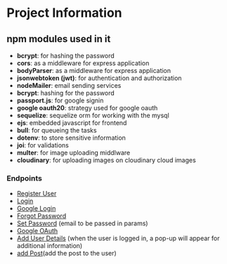 # Project Information

## npm modules used in it
- **bcrypt**: for hashing the password
- **cors**: as a middleware for express application
- **bodyParser**: as a middleware for express application
- **jsonwebtoken (jwt)**: for authentication and authorization
- **nodeMailer**: email sending services
- **bcrypt**: hashing for the password
- **passport.js**: for google signin
- **google oauth20**: strategy used for google oauth
- **sequelize**: sequelize orm for working with the mysql
- **ejs**: embedded javascript for frontend
- **bull**: for queueing the tasks
- **dotenv**: to store sensitive information
- **joi**: for validations
- **multer**: for image uploading middlware
- **cloudinary**: for uploading images on cloudinary cloud images

### Endpoints
- [Register User](http://192.168.1.64:8080/api/auth/user/register-user)
- [Login](http://192.168.1.64:8080/api/auth/user/login)
- [Google Login](http://192.168.1.64:8080/api/auth/user/google/login)
- [Forgot Password](http://192.168.1.64:8080/api/user/forgot-password)
- [Set Password](http://192.168.1.64:8080/api/user/set-password/:email) (email to be passed in params)
- [Google OAuth](http://localhost:8080/api/auth/user/auth/google)
- [Add User Details](http://localhost:8080/api/user/add-details) (when the user is logged in, a pop-up will appear for additional information)
- [add Post](http://localhost:8080/api/user/add-post)(add the post to the user)
